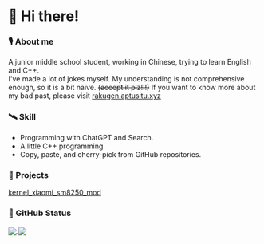 <!--
**ApartTUSITU/ApartTUSITU** is a ✨ _special_ ✨ repository because its `README.md` (this file) appears on your GitHub profile.

Here are some ideas to get you started:

- 🔭 I’m currently working on ...
- 🌱 I’m currently learning ...
- 👯 I’m looking to collaborate on ...
- 🤔 I’m looking for help with ...
- 💬 Ask me about ...
- 📫 How to reach me: ...
- 😄 Pronouns: ...
- ⚡ Fun fact: ...
-->
# 👋 Hi there!

### 🎙️ About me
A junior middle school student, working in Chinese, trying to learn English and C++.  
I've made a lot of jokes myself. My understanding is not comprehensive enough, so it is a bit naive. ~~(accept it plz!!!)~~ If you want to know more about my bad past, please visit [rakugen.aptusitu.xyz](https://rakugen.aptusitu.xyz)

### 🛰 Skill
- Programming with ChatGPT and Search.
- A little C++ programming.
- Copy, paste, and cherry-pick from GitHub repositories.

### 🌱 Projects
[kernel_xiaomi_sm8250_mod](https://github.com/ApartTUSITU/kernel_xiaomi_sm8250_mod)

### 📖 GitHub Status
<a href="https://github.com/anuraghazra/github-readme-stats">
  <img align="center" src="https://github-readme-stats.vercel.app/api?username=ApartTUSITU&show_icons=true&count_private=true&theme=shadow_blue" />
</a>
<a href="https://github.com/anuraghazra/github-readme-stats">
  <img align="center" src="https://github-readme-stats.vercel.app/api/top-langs/?username=ApartTUSITU&layout=compact&theme=shadow_blue" />
</a>
